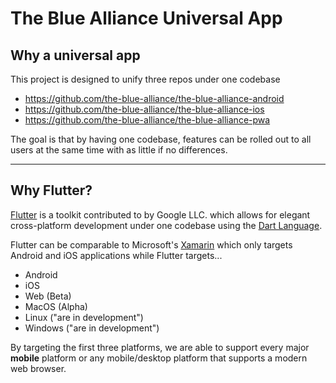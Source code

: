 # The Blue Alliance Universal App

## Why a universal app

This project is designed to unify three repos under one codebase

* https://github.com/the-blue-alliance/the-blue-alliance-android
* https://github.com/the-blue-alliance/the-blue-alliance-ios
* https://github.com/the-blue-alliance/the-blue-alliance-pwa

The goal is that by having one codebase, features can be rolled out 
to all users at the same time with as little if no differences.

---

## Why Flutter?

[Flutter](https://flutter.dev/) is a toolkit contributed to by Google LLC.
which allows for elegant cross-platform development under one codebase
using the [Dart Language](https://dart.dev/).

Flutter can be comparable to Microsoft's 
[Xamarin](https://dotnet.microsoft.com/apps/xamarin) which only targets
Android and iOS applications while Flutter targets...

* Android
* iOS
* Web (Beta)
* MacOS (Alpha)
* Linux ("are in development")
* Windows ("are in development")

By targeting the first three platforms, we are able to support every major
**mobile** platform or any mobile/desktop platform that supports a modern web browser.